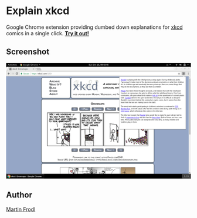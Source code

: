 # Explain xkcd
Google Chrome extension providing dumbed down explanations for [xkcd](https://xkcd.com/) comics in a single click. [**Try it out!**](https://chrome.google.com/webstore/detail/agbgpacakhakhjnpibhjhnkcfbiiobjj)

Screenshot
----------

![Screenshot](screenshot.png)

Author
------

[Martin Frodl](https://github.com/mfrodl)
